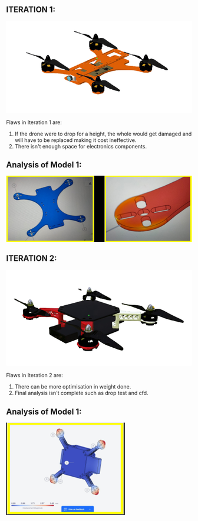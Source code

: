 ## ITERATION 1:

![Image alt text](IMG/dronev1.png?raw=true "Drone frame 1st Iteration")

Flaws in Iteration 1 are: 
1. If the drone were to drop for a height, the whole would get damaged and will have to be replaced making it cost ineffective. 
2. There isn't enough space for electronics components.

## Analysis of Model 1:
![Image alt text](IMG/analysis_v1.PNG?raw=true "Drone frame 1 Analysis")

## ITERATION 2:

![Image alt text](IMG/dronev2.png?raw=true "Drone frame 2nd Iteration")

Flaws in Iteration 2 are:
1. There can be more optimisation in weight done.
2. Final analysis isn't complete such as drop test and cfd.

## Analysis of Model 1:

![Image alt text](IMG/analysis_v2.PNG?raw=true "Drone frame 2 Analysis")

